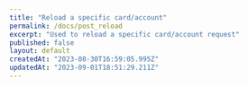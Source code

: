 ```yaml
---
title: "Reload a specific card/account"
permalink: /docs/post_reload
excerpt: "Used to reload a specific card/account request"
published: false
layout: default
createdAt: "2023-08-30T16:59:05.995Z"
updatedAt: "2023-09-01T18:51:29.211Z"
---
```

